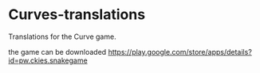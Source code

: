 # Curves-translations
Translations for the Curve game.

the game can be downloaded https://play.google.com/store/apps/details?id=pw.ckies.snakegame
